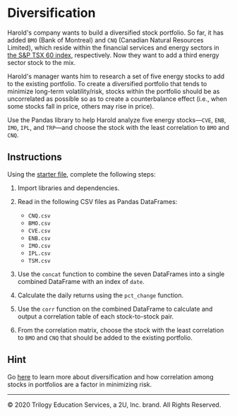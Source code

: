 # Diversification

Harold's company wants to build a diversified stock portfolio. So far, it has added `BMO` (Bank of Montreal) and `CNQ` (Canadian Natural Resources Limited), which reside within the financial services and energy sectors in [the S&P TSX 60 index](https://en.wikipedia.org/wiki/S%26P/TSX_60), respectively. Now they want to add a third energy sector stock to the mix.

Harold's manager wants him to research a set of five energy stocks to add to the existing portfolio. To create a diversified portfolio that tends to minimize long-term volatility/risk, stocks within the portfolio should be as uncorrelated as possible so as to create a counterbalance effect (i.e., when some stocks fall in price, others may rise in price).

Use the Pandas library to help Harold analyze five energy stocks—`CVE`, `ENB`, `IMO`, `IPL`, and `TRP`—and choose the stock with the least correlation to `BMO` and `CNQ`.

## Instructions

Using the [starter file](Unsolved/diversification.ipynb), complete the following steps:

1. Import libraries and dependencies.

2. Read in the following CSV files as Pandas DataFrames:

    * `CNQ.csv`
    * `BMO.csv`
    * `CVE.csv`
    * `ENB.csv`
    * `IMO.csv`
    * `IPL.csv`
    * `TSM.csv`

3. Use the `concat` function to combine the seven DataFrames into a single combined DataFrame with an index of `date`.

4. Calculate the daily returns using the `pct_change` function.

5. Use the `corr` function on the combined DataFrame to calculate and output a correlation table of each stock-to-stock pair.

6. From the correlation matrix, choose the stock with the least correlation to `BMO` and `CNQ` that should be added to the existing portfolio.

## Hint

Go [here](https://www.investopedia.com/terms/d/diversification.asp) to learn more about diversification and how correlation among stocks in portfolios are a factor in minimizing risk.

---

© 2020 Trilogy Education Services, a 2U, Inc. brand. All Rights Reserved.
